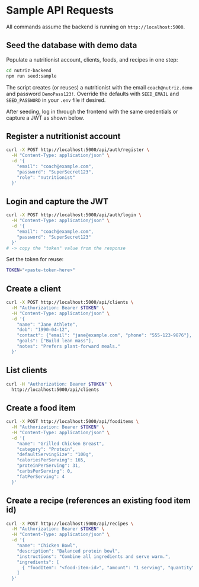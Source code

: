 # Sample API Requests

All commands assume the backend is running on `http://localhost:5000`.

## Seed the database with demo data

Populate a nutritionist account, clients, foods, and recipes in one step:

```bash
cd nutriz-backend
npm run seed:sample
```

The script creates (or reuses) a nutritionist with the email `coach@nutriz.demo`
and password `DemoPass123!`. Override the defaults with `SEED_EMAIL` and
`SEED_PASSWORD` in your `.env` file if desired.

After seeding, log in through the frontend with the same credentials or capture a
JWT as shown below.

## Register a nutritionist account
```bash
curl -X POST http://localhost:5000/api/auth/register \
  -H "Content-Type: application/json" \
  -d '{
    "email": "coach@example.com",
    "password": "SuperSecret123",
    "role": "nutritionist"
  }'
```

## Login and capture the JWT
```bash
curl -X POST http://localhost:5000/api/auth/login \
  -H "Content-Type: application/json" \
  -d '{
    "email": "coach@example.com",
    "password": "SuperSecret123"
  }'
# -> copy the "token" value from the response
```

Set the token for reuse:
```bash
TOKEN="<paste-token-here>"
```

## Create a client
```bash
curl -X POST http://localhost:5000/api/clients \
  -H "Authorization: Bearer $TOKEN" \
  -H "Content-Type: application/json" \
  -d '{
    "name": "Jane Athlete",
    "dob": "1990-04-12",
    "contact": {"email": "jane@example.com", "phone": "555-123-9876"},
    "goals": ["Build lean mass"],
    "notes": "Prefers plant-forward meals."
  }'
```

## List clients
```bash
curl -H "Authorization: Bearer $TOKEN" \
  http://localhost:5000/api/clients
```

## Create a food item
```bash
curl -X POST http://localhost:5000/api/fooditems \
  -H "Authorization: Bearer $TOKEN" \
  -H "Content-Type: application/json" \
  -d '{
    "name": "Grilled Chicken Breast",
    "category": "Protein",
    "defaultServingSize": "100g",
    "caloriesPerServing": 165,
    "proteinPerServing": 31,
    "carbsPerServing": 0,
    "fatPerServing": 4
  }'
```

## Create a recipe (references an existing food item id)
```bash
curl -X POST http://localhost:5000/api/recipes \
  -H "Authorization: Bearer $TOKEN" \
  -H "Content-Type: application/json" \
  -d '{
    "name": "Chicken Bowl",
    "description": "Balanced protein bowl",
    "instructions": "Combine all ingredients and serve warm.",
    "ingredients": [
      { "foodItem": "<food-item-id>", "amount": "1 serving", "quantity": 1 }
    ]
  }'
```

